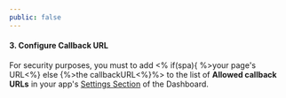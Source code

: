 ```yaml
---
public: false
---
```


#### 3. Configure Callback URL

For security purposes, you must to add <% if(spa){ %>your page's URL<%} else {%>the callbackURL<%}%> to the list of **Allowed callback URLs** in your app's [Settings Section](${uiURL}/#/applications) of the Dashboard.
